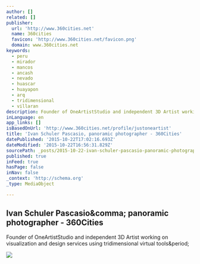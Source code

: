 ```yaml
---
author: []
related: []
publisher:
  url: 'http://www.360cities.net'
  name: 360cities
  favicon: 'http://www.360cities.net/favicon.png'
  domain: www.360cities.net
keywords:
  - peru
  - mirador
  - mancos
  - ancash
  - nevado
  - huascar
  - huayapon
  - arq
  - tridimensional
  - villaran
description: Founder of OneArtistStudio and independent 3D Artist working on visualization and design services using tridimensional virtual tools.
inLanguage: en
app_links: []
isBasedOnUrl: 'http://www.360cities.net/profile/justoneartist'
title: 'Ivan Schuler Pascasio, panoramic photographer - 360Cities'
datePublished: '2015-10-22T17:02:16.693Z'
dateModified: '2015-10-22T16:56:31.829Z'
sourcePath: _posts/2015-10-22-ivan-schuler-pascasio-panoramic-photographer-360cities.md
published: true
inFeed: true
hasPage: false
inNav: false
_context: 'http://schema.org'
_type: MediaObject

---
```

<article style=""><h1>Ivan Schuler Pascasio&amp;comma; panoramic photographer - 360Cities</h1><p>Founder of OneArtistStudio and independent 3D Artist working on visualization and design services using tridimensional virtual tools&amp;period;</p><img src="https://cdn1.360cities.net/pano/justoneartist/01244253_Pano_Campo_02.jpg/equirect_crop_3_1/6.jpg" /></article>